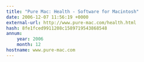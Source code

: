 ```yaml
---
title: "Pure Mac: Health - Software for Macintosh"
date: 2006-12-07 11:56:19 +0000
external-url: http://www.pure-mac.com/health.html
hash: 8fe1fced9911208c1589719543868548
annum:
    year: 2006
    month: 12
hostname: www.pure-mac.com
---
```



